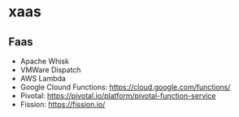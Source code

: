 # xaas

## Faas
* Apache Whisk
* VMWare Dispatch
* AWS Lambda
* Google Clound Functions: https://cloud.google.com/functions/
* Pivotal: https://pivotal.io/platform/pivotal-function-service
* Fission: https://fission.io/
